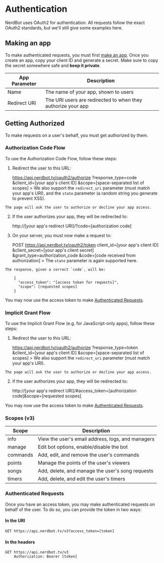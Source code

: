 # Authentication
NerdBot uses OAuth2 for authentication. All requests follow the exact OAuth2 standards, but we'll still give some examples here.

## Making an app
To make authenticated requests, you must first [make an app](https://nerdbot.tv/api/apps/new).
Once you create an app, copy your client ID and generate a secret.
Make sure to copy the secret somewhere safe and **keep it private**.

|App Parameter|Description|
|---|---|
|Name|The name of your app, shown to users|
|Redirect URI|The URI users are redirected to when they authorize your app|

## Getting Authorized
To make requests on a user's behalf, you must get authorized by them.

### Authorization Code Flow
To use the Authorization Code Flow, follow these steps:

  1. Redirect the user to this URL:
  
        https://api.nerdbot.tv/oauth2/authorize
          ?response_type=code
          &client_id=[your app's client ID]
          &scope=[space-separated list of scopes]
    > We also support the `redirect_uri` parameter (must match your app's URI), and the `state` parameter (a random string you generate to prevent XSS).
    
    The page will ask the user to authorize or decline your app access.
  
  2. If the user authorizes your app, they will be redirected to:
  
        http://[your app's redirect URI]/?code=[authorization code]
        
  3. On your server, you must now make a request to:
  
        POST https://api.nerdbot.tv/oauth2/token
               client_id=[your app's client ID]
               &client_secret=[your app's client secret]
               &grant_type=authorization_code
               &code=[code received from authorization]
    > The `state` parameter is again supported here.
    
    The response, given a correct `code`, will be:
    
        {
          "access_token": "[access token for requests]",
          "scope": [requested scopes]
        }
        
  You may now use the access token to make [Authenticated Requests](#authenticated-requests).
  
### Implicit Grant Flow
To use the Implicit Grant Flow (e.g. for JavaScript-only apps), follow these steps:

  1. Redirect the user to this URL:
  
        https://api.nerdbot.tv/oauth2/authorize
          ?response_type=token
          &client_id=[your app's client ID]
          &scope=[space-separated list of scopes]
    > We also support the `redirect_uri` parameter (must match your app's URI).
    
    The page will ask the user to authorize or decline your app access.
    
  2. If the user authorizes your app, they will be redirected to:
  
        http://[your app's redirect URI]/#access_token=[authorization code]&scope=[requested scopes]
        
  You may now use the access token to make [Authenticated Requests](#authenticated-requests).
  
### Scopes (v3)
|Scope|Description|
|---|---|
info|View the user's email address, logs, and managers
manage|Edit bot options, enable/disable the bot
commands|Add, edit, and remove the user's commands
points|Manage the points of the user's viewers
songs|Add, delete, and manage the user's song requests
timers|Add, delete, and edit the user's timers


### Authenticated Requests
Once you have an access token, you may make authenticated requests on behalf of the user.
To do so, you can provide the token in two ways:

#### In the URI
    GET https://api.nerdbot.tv/v3?access_token=[token]

#### In the headers
    GET https://api.nerdbot.tv/v3
        Authorization: Bearer [token]